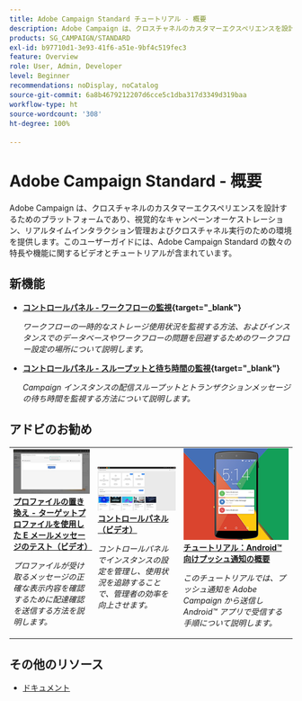 ```yaml
---
title: Adobe Campaign Standard チュートリアル - 概要
description: Adobe Campaign は、クロスチャネルのカスタマーエクスペリエンスを設計するためのプラットフォームであり、視覚的なキャンペーンオーケストレーション、リアルタイムインタラクション管理およびクロスチャネル実行のための環境を提供します。このユーザーガイドには、Adobe Campaign Standard の数々の特長や機能に関するビデオとチュートリアルが含まれています。
products: SG_CAMPAIGN/STANDARD
exl-id: b97710d1-3e93-41f6-a51e-9bf4c519fec3
feature: Overview
role: User, Admin, Developer
level: Beginner
recommendations: noDisplay, noCatalog
source-git-commit: 6a8b4679212207d6cce5c1dba317d3349d319baa
workflow-type: ht
source-wordcount: '308'
ht-degree: 100%

---
```


# Adobe Campaign Standard - 概要

Adobe Campaign は、クロスチャネルのカスタマーエクスペリエンスを設計するためのプラットフォームであり、視覚的なキャンペーンオーケストレーション、リアルタイムインタラクション管理およびクロスチャネル実行のための環境を提供します。このユーザーガイドには、Adobe Campaign Standard の数々の特長や機能に関するビデオとチュートリアルが含まれています。

## 新機能

* **[コントロールパネル - ワークフローの監視](https://experienceleague.adobe.com/docs/control-panel-learn/tutorials/performance-monitoring/monitor-workflows.html?lang=ja){target=&quot;_blank&quot;}**

   *ワークフローの一時的なストレージ使用状況を監視する方法、およびインスタンスでのデータベースやワークフローの問題を回避するためのワークフロー設定の場所について説明します。*

* **[コントロールパネル - スループットと待ち時間の監視](https://experienceleague.adobe.com/docs/control-panel-learn/tutorials/performance-monitoring/monitor-throughputs-and-latency.html?lang=ja){target=&quot;_blank&quot;}**

   *Campaign インスタンスの配信スループットとトランザクションメッセージの待ち時間を監視する方法について説明します。*

## アドビのお勧め

<table>
<tr>
  <td>
    <a href="./communication-channels/email/profile-substitution.md"> 
      <img alt="プロファイルの置き換え - ターゲットプロファイルを使用した E メールメッセージのテスト（ビデオ）" src="./assets/substitution_tab.png"/>
    </a>
    <div>
      <a href="./communication-channels/email/profile-substitution.md">
    <strong>プロファイルの置き換え - ターゲットプロファイルを使用した E メールメッセージのテスト（ビデオ）</strong>
    </a>
    </div>
    <p>
    <em>プロファイルが受け取るメッセージの正確な表示内容を確認するために配達確認を送信する方法を説明します。</em>
    <p>
  </td>
   <td>
    <a href="https://experienceleague.adobe.com/docs/control-panel-learn/tutorials/control-panel-overview.html?lang=ja">
      <img alt="コントロールパネル（ビデオ）" src="./assets/control-panel.png" />
    </a>
    <div>
    <a href="https://experienceleague.adobe.com/docs/control-panel-learn/tutorials/control-panel-overview.html?lang=ja">
    <strong>コントロールパネル（ビデオ）</strong>
    </a>
    </div>
    <p>
    <em> コントロールパネルでインスタンスの設定を管理し、使用状況を追跡することで、管理者の効率を向上させます。</em>
    <p>
  </td>
  <td>
    <a href="https://experienceleague.adobe.com/docs/campaign-standard-learn/getting-started-with-push-notifications-android/introduction.html?lang=ja">
      <img alt="チュートリアル：Android 向けプッシュ通知の概要" src="./assets/push-for-android.png" />
    </a>
    <div>
      <a href="https://experienceleague.adobe.com/docs/campaign-standard-learn/getting-started-with-push-notifications-android/introduction.html?lang=ja">
    <strong>チュートリアル：Android™ 向けプッシュ通知の概要</strong>
    </a>
    </div>
    <p>
    <em>このチュートリアルでは、プッシュ通知を Adobe Campaign から送信し Android™ アプリで受信する手順について説明します。</em>
    <p>
  </td>
</tr>
</table>

## その他のリソース

* [ドキュメント](https://experienceleague.adobe.com/docs/campaign-standard/using/campaign-standard-home.html?lang=ja)
